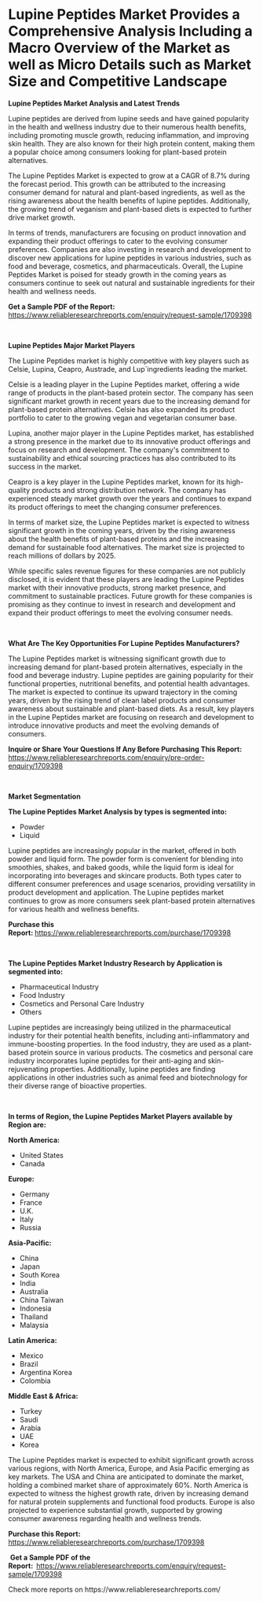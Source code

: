 <p><h1>Lupine Peptides Market Provides a Comprehensive Analysis Including a Macro Overview of the Market as well as Micro Details such as Market Size and Competitive Landscape</h1></p><p><strong>Lupine Peptides Market Analysis and Latest Trends</strong></p>
<p><p>Lupine peptides are derived from lupine seeds and have gained popularity in the health and wellness industry due to their numerous health benefits, including promoting muscle growth, reducing inflammation, and improving skin health. They are also known for their high protein content, making them a popular choice among consumers looking for plant-based protein alternatives.</p><p>The Lupine Peptides Market is expected to grow at a CAGR of 8.7% during the forecast period. This growth can be attributed to the increasing consumer demand for natural and plant-based ingredients, as well as the rising awareness about the health benefits of lupine peptides. Additionally, the growing trend of veganism and plant-based diets is expected to further drive market growth.</p><p>In terms of trends, manufacturers are focusing on product innovation and expanding their product offerings to cater to the evolving consumer preferences. Companies are also investing in research and development to discover new applications for lupine peptides in various industries, such as food and beverage, cosmetics, and pharmaceuticals. Overall, the Lupine Peptides Market is poised for steady growth in the coming years as consumers continue to seek out natural and sustainable ingredients for their health and wellness needs.</p></p>
<p><strong>Get a Sample PDF of the Report:&nbsp;</strong> <a href="https://www.reliableresearchreports.com/enquiry/request-sample/1709398">https://www.reliableresearchreports.com/enquiry/request-sample/1709398</a></p>
<p>&nbsp;</p>
<p><strong>Lupine Peptides Major Market Players</strong></p>
<p><p>The Lupine Peptides market is highly competitive with key players such as Celsie, Lupina, Ceapro, Austrade, and Lup`ingredients leading the market. </p><p>Celsie is a leading player in the Lupine Peptides market, offering a wide range of products in the plant-based protein sector. The company has seen significant market growth in recent years due to the increasing demand for plant-based protein alternatives. Celsie has also expanded its product portfolio to cater to the growing vegan and vegetarian consumer base.</p><p>Lupina, another major player in the Lupine Peptides market, has established a strong presence in the market due to its innovative product offerings and focus on research and development. The company's commitment to sustainability and ethical sourcing practices has also contributed to its success in the market.</p><p>Ceapro is a key player in the Lupine Peptides market, known for its high-quality products and strong distribution network. The company has experienced steady market growth over the years and continues to expand its product offerings to meet the changing consumer preferences.</p><p>In terms of market size, the Lupine Peptides market is expected to witness significant growth in the coming years, driven by the rising awareness about the health benefits of plant-based proteins and the increasing demand for sustainable food alternatives. The market size is projected to reach millions of dollars by 2025.</p><p>While specific sales revenue figures for these companies are not publicly disclosed, it is evident that these players are leading the Lupine Peptides market with their innovative products, strong market presence, and commitment to sustainable practices. Future growth for these companies is promising as they continue to invest in research and development and expand their product offerings to meet the evolving consumer needs.</p></p>
<p>&nbsp;</p>
<p><strong>What Are The Key Opportunities For Lupine Peptides Manufacturers?</strong></p>
<p><p>The Lupine Peptides market is witnessing significant growth due to increasing demand for plant-based protein alternatives, especially in the food and beverage industry. Lupine peptides are gaining popularity for their functional properties, nutritional benefits, and potential health advantages. The market is expected to continue its upward trajectory in the coming years, driven by the rising trend of clean label products and consumer awareness about sustainable and plant-based diets. As a result, key players in the Lupine Peptides market are focusing on research and development to introduce innovative products and meet the evolving demands of consumers.</p></p>
<p><strong>Inquire or Share Your Questions If Any Before Purchasing This Report:</strong> <a href="https://www.reliableresearchreports.com/enquiry/pre-order-enquiry/1709398">https://www.reliableresearchreports.com/enquiry/pre-order-enquiry/1709398</a></p>
<p>&nbsp;</p>
<p><strong>Market Segmentation</strong></p>
<p><strong>The Lupine Peptides Market Analysis by types is segmented into:</strong></p>
<p><ul><li>Powder</li><li>Liquid</li></ul></p>
<p><p>Lupine peptides are increasingly popular in the market, offered in both powder and liquid form. The powder form is convenient for blending into smoothies, shakes, and baked goods, while the liquid form is ideal for incorporating into beverages and skincare products. Both types cater to different consumer preferences and usage scenarios, providing versatility in product development and application. The Lupine peptides market continues to grow as more consumers seek plant-based protein alternatives for various health and wellness benefits.</p></p>
<p><strong>Purchase this Report:&nbsp;</strong><a href="https://www.reliableresearchreports.com/purchase/1709398">https://www.reliableresearchreports.com/purchase/1709398</a></p>
<p>&nbsp;</p>
<p><strong>The Lupine Peptides Market Industry Research by Application is segmented into:</strong></p>
<p><ul><li>Pharmaceutical Industry</li><li>Food Industry</li><li>Cosmetics and Personal Care Industry</li><li>Others</li></ul></p>
<p><p>Lupine peptides are increasingly being utilized in the pharmaceutical industry for their potential health benefits, including anti-inflammatory and immune-boosting properties. In the food industry, they are used as a plant-based protein source in various products. The cosmetics and personal care industry incorporates lupine peptides for their anti-aging and skin-rejuvenating properties. Additionally, lupine peptides are finding applications in other industries such as animal feed and biotechnology for their diverse range of bioactive properties.</p></p>
<p>&nbsp;</p>
<p><strong>In terms of Region, the Lupine Peptides Market Players available by Region are:</strong></p>
<p>
    <p> <strong> North America: </strong>
        <ul>
            <li>United States</li>
            <li>Canada</li>
        </ul>
        </p> 
    <p> <strong> Europe: </strong>
        <ul>
            <li>Germany</li>
            <li>France</li>
            <li>U.K.</li>
            <li>Italy</li>
            <li>Russia</li>
        </ul>
        </p> 
    <p> <strong> Asia-Pacific: </strong>
        <ul>
            <li>China</li>
            <li>Japan</li>
            <li>South Korea</li>
            <li>India</li>
            <li>Australia</li>
            <li>China Taiwan</li>
            <li>Indonesia</li>
            <li>Thailand</li>
            <li>Malaysia</li>
        </ul>
        </p> 
    <p> <strong> Latin America: </strong>
        <ul>
            <li>Mexico</li>
            <li>Brazil</li>
            <li>Argentina Korea</li>
            <li>Colombia</li>
        </ul>
        </p> 
    <p> <strong> Middle East & Africa: </strong>
        <ul>
            <li>Turkey</li>
            <li>Saudi</li>
            <li>Arabia</li>
            <li>UAE</li>
            <li>Korea</li>
        </ul>
    </p>
    </p>
<p><p>The Lupine Peptides market is expected to exhibit significant growth across various regions, with North America, Europe, and Asia Pacific emerging as key markets. The USA and China are anticipated to dominate the market, holding a combined market share of approximately 60%. North America is expected to witness the highest growth rate, driven by increasing demand for natural protein supplements and functional food products. Europe is also projected to experience substantial growth, supported by growing consumer awareness regarding health and wellness trends.</p></p>
<p><strong>Purchase this Report: </strong><a href="https://www.reliableresearchreports.com/purchase/1709398">https://www.reliableresearchreports.com/purchase/1709398</a></p>
<p>&nbsp;<strong>Get a Sample PDF of the Report:&nbsp;&nbsp;</strong><a href="https://www.reliableresearchreports.com/enquiry/request-sample/1709398">https://www.reliableresearchreports.com/enquiry/request-sample/1709398</a></p>
<p><strong></strong></p>
<p>Check more reports on https://www.reliableresearchreports.com/</p>